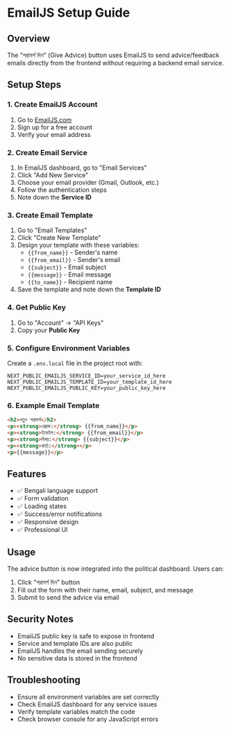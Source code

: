 # EmailJS Setup Guide

## Overview
The "পরামর্শ দিন" (Give Advice) button uses EmailJS to send advice/feedback emails directly from the frontend without requiring a backend email service.

## Setup Steps

### 1. Create EmailJS Account
1. Go to [EmailJS.com](https://www.emailjs.com/)
2. Sign up for a free account
3. Verify your email address

### 2. Create Email Service
1. In EmailJS dashboard, go to "Email Services"
2. Click "Add New Service"
3. Choose your email provider (Gmail, Outlook, etc.)
4. Follow the authentication steps
5. Note down the **Service ID**

### 3. Create Email Template
1. Go to "Email Templates"
2. Click "Create New Template"
3. Design your template with these variables:
   - `{{from_name}}` - Sender's name
   - `{{from_email}}` - Sender's email
   - `{{subject}}` - Email subject
   - `{{message}}` - Email message
   - `{{to_name}}` - Recipient name
4. Save the template and note down the **Template ID**

### 4. Get Public Key
1. Go to "Account" → "API Keys"
2. Copy your **Public Key**

### 5. Configure Environment Variables
Create a `.env.local` file in the project root with:

```env
NEXT_PUBLIC_EMAILJS_SERVICE_ID=your_service_id_here
NEXT_PUBLIC_EMAILJS_TEMPLATE_ID=your_template_id_here
NEXT_PUBLIC_EMAILJS_PUBLIC_KEY=your_public_key_here
```

### 6. Example Email Template
```html
<h2>নতুন পরামর্শ</h2>
<p><strong>প্রেরক:</strong> {{from_name}}</p>
<p><strong>ইমেইল:</strong> {{from_email}}</p>
<p><strong>বিষয়:</strong> {{subject}}</p>
<p><strong>বার্তা:</strong></p>
<p>{{message}}</p>
```

## Features
- ✅ Bengali language support
- ✅ Form validation
- ✅ Loading states
- ✅ Success/error notifications
- ✅ Responsive design
- ✅ Professional UI

## Usage
The advice button is now integrated into the political dashboard. Users can:
1. Click "পরামর্শ দিন" button
2. Fill out the form with their name, email, subject, and message
3. Submit to send the advice via email

## Security Notes
- EmailJS public key is safe to expose in frontend
- Service and template IDs are also public
- EmailJS handles the email sending securely
- No sensitive data is stored in the frontend

## Troubleshooting
- Ensure all environment variables are set correctly
- Check EmailJS dashboard for any service issues
- Verify template variables match the code
- Check browser console for any JavaScript errors
